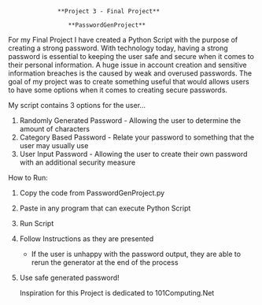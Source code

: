                   **Project 3 - Final Project**

                     **PasswordGenProject**

For my Final Project I have created a Python Script with the purpose of creating a strong password.  With technology today, having a strong password is essential to keeping the user safe and secure when it comes to their personal information.  A huge issue in account creation and sensitive information breaches is the caused by weak and overused passwords.  The goal of my project was to create something useful that would allows users to have some options when it comes to creating secure passwords.  

My script contains 3 options for the user...

1. Randomly Generated Password - Allowing the user to determine the amount of characters
2. Category Based Password - Relate your password to something that the user may usually use
3. User Input Password - Allowing the user to create their own password with an additional security measure

How to Run:
1. Copy the code from PasswordGenProject.py
2. Paste in any program that can execute Python Script
3. Run Script
4. Follow Instructions as they are presented
   - If the user is unhappy with the password output, they are able to rerun the generator at the end of the process
5. Use safe generated password!

   Inspiration for this Project is dedicated to 101Computing.Net
